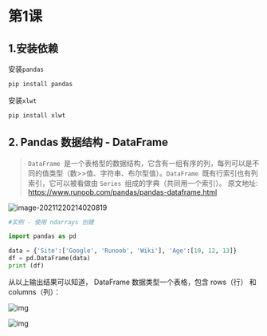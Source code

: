 # 第1课

## 1.安装依赖

安装`pandas`

```bash
pip install pandas
```

安装`xlwt` 

```bash
pip install xlwt
```
## 2. Pandas 数据结构 - DataFrame

>`DataFrame `是一个表格型的数据结构，它含有一组有序的列，每列可以是不同的值类型（数>>值、字符串、布尔型值）。`DataFrame `既有行索引也有列索引，它可以被看做由 `Series `组成的字典（共同用一个索引）。
>原文地址: https://www.runoob.com/pandas/pandas-dataframe.html

![image-20211220214020819](https://markdown-1301532546.cos.ap-guangzhou.myqcloud.com/markdown/20211220214444.png)


```python
#实例 - 使用 ndarrays 创建

import pandas as pd

data = {'Site':['Google', 'Runoob', 'Wiki'], 'Age':[10, 12, 13]}
df = pd.DataFrame(data)
print (df)
```

从以上输出结果可以知道， DataFrame 数据类型一个表格，包含 rows（行） 和 columns（列）：

![img](https://markdown-1301532546.cos.ap-guangzhou.myqcloud.com/markdown/20211220214447.jpg)

![img](https://markdown-1301532546.cos.ap-guangzhou.myqcloud.com/markdown/20211220214455.png)